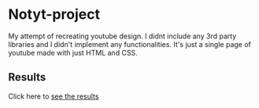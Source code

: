 # Notyt-project

My attempt of recreating youtube design. I didnt include any 3rd party libraries and I didn't implement any functionalities. 
It's just a single page of youtube made with just HTML and CSS.

## Results

Click here to [see the results](https://piotrfijol.github.io/notyt-project/)

